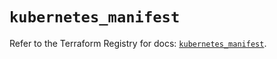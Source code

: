 # `kubernetes_manifest`

Refer to the Terraform Registry for docs: [`kubernetes_manifest`](https://registry.terraform.io/providers/hashicorp/kubernetes/2.28.1/docs/resources/manifest).
